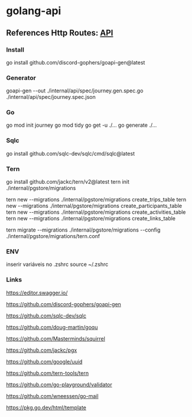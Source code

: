 # golang-api
## References Http Routes: [API](https://nlw-journey.apidocumentation.com/reference)

### Install
go install github.com/discord-gophers/goapi-gen@latest
### Generator
goapi-gen --out ./internal/api/spec/journey.gen.spec.go ./internal/api/spec/journey.spec.json

### Go
go mod init journey  <!-- iniciar módulo em go -->
go mod tidy          <!-- install dep -->
go get -u ./...      <!-- update dep -->
go generate ./...

### Sqlc
go install github.com/sqlc-dev/sqlc/cmd/sqlc@latest

### Tern
go install github.com/jackc/tern/v2@latest
tern init ./internal/pgstore/migrations
<!-- pode apagar o arquivo de exemplo em migrations -->
<!-- limpar o arquivo tern.conf -->

tern new --migrations ./internal/pgstore/migrations create_trips_table
tern new --migrations ./internal/pgstore/migrations create_participants_table
tern new --migrations ./internal/pgstore/migrations create_activities_table
tern new --migrations ./internal/pgstore/migrations create_links_table

tern migrate --migrations ./internal/pgstore/migrations --config ./internal/pgstore/migrations/tern.conf

### ENV
inserir variáveis no .zshrc
source ~/.zshrc

### Links
https://editor.swagger.io/

https://github.com/discord-gophers/goapi-gen

https://github.com/sqlc-dev/sqlc

https://github.com/doug-martin/goqu

https://github.com/Masterminds/squirrel

https://github.com/jackc/pgx <!-- Postgresql com go -->

https://github.com/google/uuid

https://github.com/tern-tools/tern <!-- Cria migrations em go -->

https://github.com/go-playground/validator

https://github.com/wneessen/go-mail

https://pkg.go.dev/html/template

